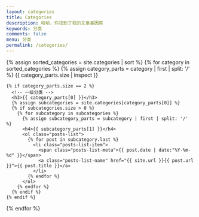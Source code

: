 ```yaml
---
layout: categories
title: Categories
description: 哈哈，你找到了我的文章基因库
keywords: 分类
comments: false
menu: 分类
permalink: /categories/
---
```


<section class="container posts-content">

  {% assign sorted_categories = site.categories | sort %}
  {% for category in sorted_categories %}
    {% assign category_parts = category | first | split: '/' %}
    {{ category_parts.size | inspect }}
    
    {% if category_parts.size == 2 %}
      <!-- 一级分类 -->
      <h3>{{ category_parts[0] }}</h3>
      {% assign subcategories = site.categories[category_parts[0]] %}
      {% if subcategories.size > 0 %}
        {% for subcategory in subcategories %}
          {% assign subcategory_parts = subcategory | first | split: '/' %}
          <h4>{{ subcategory_parts[1] }}</h4>
          <ol class="posts-list">
            {% for post in subcategory.last %}
              <li class="posts-list-item">
                <span class="posts-list-meta">{{ post.date | date:"%Y-%m-%d" }}</span>
                <a class="posts-list-name" href="{{ site.url }}{{ post.url }}">{{ post.title }}</a>
              </li>
            {% endfor %}
          </ol>
        {% endfor %}
      {% endif %}
    {% endif %}
  {% endfor %}

</section>
<!-- /section.content -->
